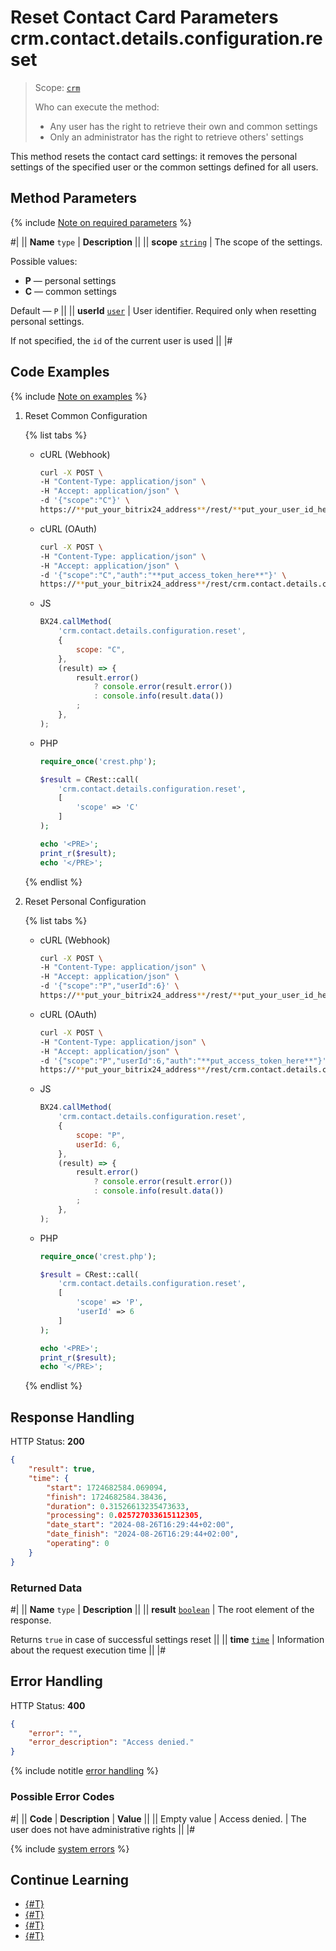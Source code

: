 # Reset Contact Card Parameters crm.contact.details.configuration.reset

> Scope: [`crm`](../../../scopes/permissions.md)
>
> Who can execute the method:
>  - Any user has the right to retrieve their own and common settings
>  - Only an administrator has the right to retrieve others' settings

This method resets the contact card settings: it removes the personal settings of the specified user or the common settings defined for all users.

## Method Parameters

{% include [Note on required parameters](../../../../_includes/required.md) %}

#|
|| **Name**
`type` | **Description** ||
|| **scope**
[`string`](../../../data-types.md) | The scope of the settings.

Possible values:
- **P** — personal settings
- **C** — common settings

Default — `P`
||
|| **userId**
[`user`](../../../data-types.md) | User identifier. Required only when resetting personal settings.

If not specified, the `id` of the current user is used
||
|#

## Code Examples

{% include [Note on examples](../../../../_includes/examples.md) %}

1. Reset Common Configuration

    {% list tabs %}

    - cURL (Webhook)

        ```bash
        curl -X POST \
        -H "Content-Type: application/json" \
        -H "Accept: application/json" \
        -d '{"scope":"C"}' \
        https://**put_your_bitrix24_address**/rest/**put_your_user_id_here**/**put_your_webhook_here**/crm.contact.details.configuration.reset
        ```

    - cURL (OAuth)

        ```bash
        curl -X POST \
        -H "Content-Type: application/json" \
        -H "Accept: application/json" \
        -d '{"scope":"C","auth":"**put_access_token_here**"}' \
        https://**put_your_bitrix24_address**/rest/crm.contact.details.configuration.reset
        ```

    - JS

        ```js
        BX24.callMethod(
            'crm.contact.details.configuration.reset',
            {
                scope: "C",
            },
            (result) => {
                result.error()
                    ? console.error(result.error())
                    : console.info(result.data())
                ;
            },
        );
        ```

    - PHP

        ```php
        require_once('crest.php');

        $result = CRest::call(
            'crm.contact.details.configuration.reset',
            [
                'scope' => 'C'
            ]
        );

        echo '<PRE>';
        print_r($result);
        echo '</PRE>';
        ```

    {% endlist %}

2. Reset Personal Configuration

    {% list tabs %}

    - cURL (Webhook)

        ```bash
        curl -X POST \
        -H "Content-Type: application/json" \
        -H "Accept: application/json" \
        -d '{"scope":"P","userId":6}' \
        https://**put_your_bitrix24_address**/rest/**put_your_user_id_here**/**put_your_webhook_here**/crm.contact.details.configuration.reset
        ```

    - cURL (OAuth)

        ```bash
        curl -X POST \
        -H "Content-Type: application/json" \
        -H "Accept: application/json" \
        -d '{"scope":"P","userId":6,"auth":"**put_access_token_here**"}' \
        https://**put_your_bitrix24_address**/rest/crm.contact.details.configuration.reset
        ```

    - JS

        ```js
        BX24.callMethod(
            'crm.contact.details.configuration.reset',
            {
                scope: "P",
                userId: 6,
            },
            (result) => {
                result.error()
                    ? console.error(result.error())
                    : console.info(result.data())
                ;
            },
        );
        ```

    - PHP

        ```php
        require_once('crest.php');

        $result = CRest::call(
            'crm.contact.details.configuration.reset',
            [
                'scope' => 'P',
                'userId' => 6
            ]
        );

        echo '<PRE>';
        print_r($result);
        echo '</PRE>';
        ```

    {% endlist %}

## Response Handling

HTTP Status: **200**

```json
{
    "result": true,
    "time": {
        "start": 1724682584.069094,
        "finish": 1724682584.38436,
        "duration": 0.31526613235473633,
        "processing": 0.025727033615112305,
        "date_start": "2024-08-26T16:29:44+02:00",
        "date_finish": "2024-08-26T16:29:44+02:00",
        "operating": 0
    }
}
```

### Returned Data

#|
|| **Name**
`type` | **Description** ||
|| **result**
[`boolean`](../../../data-types.md) | The root element of the response.

Returns `true` in case of successful settings reset ||
|| **time**
[`time`](../../../data-types.md#time) | Information about the request execution time ||
|#

## Error Handling

HTTP Status: **400**

```json
{
    "error": "",
    "error_description": "Access denied."
}
```

{% include notitle [error handling](../../../../_includes/error-info.md) %}

### Possible Error Codes

#|
|| **Code** | **Description**   | **Value** ||
|| Empty value | Access denied. | The user does not have administrative rights ||
|#

{% include [system errors](../../../../_includes/system-errors.md) %}

## Continue Learning 

- [{#T}](./index.md)
- [{#T}](./crm-contact-details-configuration-get.md)
- [{#T}](.//crm-contact-details-configuration-set.md)
- [{#T}](./crm-contact-details-configuration-force-common-scope-for-all.md)
